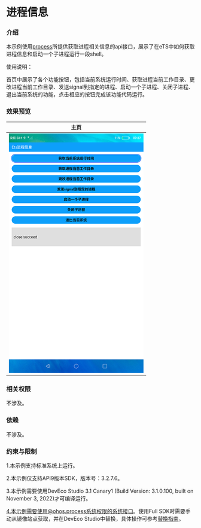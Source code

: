 # 进程信息

### 介绍

本示例使用[process](https://gitee.com/openharmony/docs/blob/master/zh-cn/application-dev/reference/apis/js-apis-process.md)所提供获取进程相关信息的api接口，展示了在eTS中如何获取进程信息和启动一个子进程运行一段shell。

使用说明：

首页中展示了各个功能按钮，包括当前系统运行时间、获取进程当前工作目录、更改进程当前工作目录、发送signal到指定的进程、启动一个子进程、关闭子进程、退出当前系统的功能，点击相应的按钮完成该功能代码运行。

### 效果预览

|主页|
|--------------------------------|
|![main](screenshots/device/main.png)|

### 相关权限

不涉及。

### 依赖

不涉及。

### 约束与限制

1.本示例支持标准系统上运行。

2.本示例仅支持API9版本SDK，版本号：3.2.7.6。

3.本示例需要使用DevEco Studio 3.1 Canary1 (Build Version: 3.1.0.100, built on November 3, 2022)才可编译运行。

4.本示例需要使用@ohos.process系统权限的系统接口。使用Full SDK时需要手动从镜像站点获取，并在DevEco Studio中替换，具体操作可参考[替换指南](https://docs.openharmony.cn/pages/v3.2/zh-cn/application-dev/quick-start/full-sdk-switch-guide.md/)。
